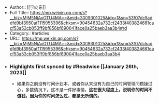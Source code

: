 - Author:: [[宁向东]]
- Full Title:: https://mp.weixin.qq.com/s?__biz=MjM5NjAxOTU4MA==&mid=3009301025&idx=1&sn=53f07dc5addfd9bf3950af1115955396&chksm=90454632a732cf2433f403824661cacf53a53cb053ff9bf856bf690041face0a25baeb3aa3b4#rd
- Category:: #articles
- URL:: https://mp.weixin.qq.com/s?__biz=MjM5NjAxOTU4MA==&mid=3009301025&idx=1&sn=53f07dc5addfd9bf3950af1115955396&chksm=90454632a732cf2433f403824661cacf53a53cb053ff9bf856bf690041face0a25baeb3aa3b4
- ### Highlights first synced by #Readwise [[January 26th, 2023]]
    - 如果你之前没有时间计划本，或者你从来没有为自己的时间管理问题操过心，多数情况下，这不是一件好事情。**这在很大程度上，说明你的时间不值钱，因为你的时间怎么过，都是无所谓的。**
